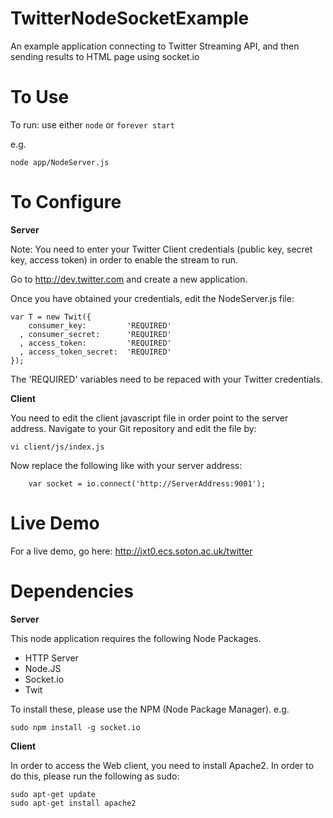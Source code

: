 TwitterNodeSocketExample
========================

An example application connecting to Twitter Streaming API, and then sending results to HTML page using socket.io

To Use
===========

To run: use either `node` or `forever start` 

e.g.

```
node app/NodeServer.js
```

To Configure
===========

**Server**

Note: You need to enter your Twitter Client credentials (public key, secret key, access token) in order to enable the stream to run.

Go to http://dev.twitter.com and create a new application.

Once you have obtained your credentials, edit the NodeServer.js file:

```
var T = new Twit({
    consumer_key:         'REQUIRED'
  , consumer_secret:      'REQUIRED'
  , access_token:         'REQUIRED'
  , access_token_secret:  'REQUIRED'
});
```

The 'REQUIRED' variables need to be repaced with your Twitter credentials.

**Client**

You need to edit the client javascript file in order point to the server address. Navigate to your Git repository and edit the file by:

```
vi client/js/index.js
```

Now replace the following like with your server address:

```
    var socket = io.connect('http://ServerAddress:9001');
```

Live Demo
===========


For a live demo, go here: http://jxt0.ecs.soton.ac.uk/twitter


Dependencies
===========

**Server**

This node application requires the following Node Packages. 

* HTTP Server
* Node.JS 
* Socket.io
* Twit

To install these, please use the NPM (Node Package Manager). e.g.

```
sudo npm install -g socket.io
```

**Client**

In order to access the Web client, you need to install Apache2. In order to do this, please run the following as sudo:

```
sudo apt-get update
sudo apt-get install apache2
```

